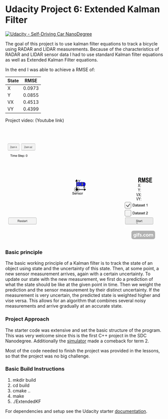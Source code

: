 # Udacity Project 6: Extended Kalman Filter
[![Udacity - Self-Driving Car NanoDegree](https://s3.amazonaws.com/udacity-sdc/github/shield-carnd.svg)](http://www.udacity.com/drive)

The goal of this project is to use kalman filter equations to track a bicycle using RADAR and LIDAR measurements.
Because of the characteristics of RADAR and LIDAR sensor data I had to use standard Kalman filter equations as well as Extended Kalman Filter equations.

In the end I was able to achieve a RMSE of:

| State | RMSE   |
|-------|--------|
| X     | 0.0973 |
| Y     | 0.0855 |
| VX    | 0.4513 |
| VY    | 0.4399 |

Project video: (Youtube link)

[![Project track](https://github.com/stefancyliax/CarND-Extended-Kalman-Filter-Project/raw/master/output_images/project_video.gif)](https://www.youtube.com/watch?v=ONBwEsQtf_w)

### Basic principle

The basic working principle of a Kalman filter is to track the state of an object using state and the uncertainty of this state. Then, at some point, a new sensor measurement arrives, again with a certain uncertainty.
To update our state with the new measurement, we first do a prediction of what the state should be like at the given point in time. Then we weight the prediction and the sensor measurement by their distinct uncertainty. If the measurement is very uncertain, the predicted state is weighted higher and vise versa.
This allows for an algorithm that combines several noisy measurements and arrive gradually at an accurate state.

### Project Approach

The starter code was extensive and set the basic structure of the program. This was very welcome since this is the first C++ project in the SDC Nanodegree. Additionally the [simulator](https://github.com/udacity/self-driving-car-sim/releases) made a comeback for term 2.

Most of the code needed to finish the project was provided in the lessons, so that the project was no big challenge.

### Basic Build Instructions

1. mkdir build
2. cd build
3. cmake ..
4. make
5. ./ExtendedKF

For dependencies and setup see the Udacity starter [documentation](https://github.com/stefancyliax/CarND-Extended-Kalman-Filter-Project/blob/master/Starter_code_README.md). 